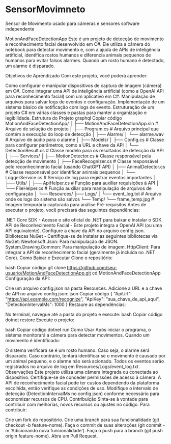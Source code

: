 # SensorMovimneto
Sensor de Movimento usado para câmeras e sensores software independente 

MotionAndFaceDetectionApp
Este é um projeto de detecção de movimento e reconhecimento facial desenvolvido em C#. Ele utiliza a câmera do notebook para detectar movimento e, com a ajuda de APIs de inteligência artificial, identifica rostos humanos e diferencia animais pequenos de humanos para evitar falsos alarmes. Quando um rosto humano é detectado, um alarme é disparado.

Objetivos de Aprendizado
Com este projeto, você poderá aprender:

Como configurar e manipular dispositivos de captura de imagem (câmera) em C#.
Como integrar uma API de inteligência artificial (como a OpenAI API para reconhecimento facial) com um aplicativo em C#.
Manipulação de arquivos para salvar logs de eventos e configuração.
Implementação de um sistema básico de notificação com logs de evento.
Estruturação de um projeto C# em várias classes e pastas para manter a organização e legibilidade.
Estrutura do Projeto
graphql
Copiar código
MotionAndFaceDetectionApp/
│
├── MotionAndFaceDetectionApp.sln        # Arquivo de solução do projeto
│
├── Program.cs                           # Arquivo principal que contém a execução do loop de detecção
│
├── Alarme/
│   └── alarme.wav                       # Arquivo de áudio para o alarme
│
├── Models/
│   ├── Config.cs                        # Classe para configurar parâmetros, como a URL e chave da API
│   └── DetectionResult.cs               # Classe modelo para os resultados de detecção da API
│
├── Services/
│   ├── MotionDetector.cs                # Classe responsável pela detecção de movimento
│   ├── FaceRecognizer.cs                # Classe responsável pelo reconhecimento facial (usando ChatGPT API)
│   ├── AnimalDetector.cs                # Classe responsável por identificar animais pequenos
│   └── LoggerService.cs                 # Serviço de log para registrar eventos importantes
│
├── Utils/
│   ├── ApiHelper.cs                     # Função para auxiliar requisições à API
│   └── FileHelper.cs                    # Função auxiliar para manipulação de arquivos de configuração
│
└── Resources/
    ├── Logs/
    │   └── event_log.txt                # Arquivo onde os logs do sistema são salvos
    └── Temp/
        └── frame_temp.jpg               # Imagem temporária capturada para análise
Pré-requisitos
Antes de executar o projeto, você precisará das seguintes dependências:

.NET Core SDK - Acesse o site oficial do .NET para baixar e instalar o SDK.
API de Reconhecimento Facial - Este projeto integra a OpenAI API (ou uma API equivalente). Configure a chave da API no arquivo config.json.
Bibliotecas NuGet - Certifique-se de instalar as seguintes bibliotecas via NuGet:
Newtonsoft.Json: Para manipulação de JSON.
System.Drawing.Common: Para manipulação de imagem.
HttpClient: Para integrar a API de reconhecimento facial (geralmente já incluída no .NET Core).
Como Baixar e Executar
Clone o repositório:

bash
Copiar código
git clone https://github.com/seu-usuario/MotionAndFaceDetectionApp.git
cd MotionAndFaceDetectionApp
Configuração da API:

Crie um arquivo config.json na pasta Resources.
Adicione a URL e a chave de API no arquivo config.json:
json
Copiar código
{
  "ApiUrl": "https://api.example.com/recognize",
  "ApiKey": "sua_chave_de_api_aqui",
  "DetectionIntervalMs": 1000
}
Restaure as dependências:

No terminal, navegue até a pasta do projeto e execute:
bash
Copiar código
dotnet restore
Execute o projeto:

bash
Copiar código
dotnet run
Como Usar
Após iniciar o programa, o sistema monitorará a câmera para detectar movimentos. Quando um movimento é identificado:

O sistema verificará se é um rosto humano. Caso seja, o alarme será disparado.
Caso contrário, tentará identificar se o movimento é causado por um animal pequeno, e o alarme não será acionado.
Todos os eventos serão registrados no arquivo de log em Resources/Logs/event_log.txt.
Observações
Este projeto utiliza uma câmera integrada ou conectada ao dispositivo. Certifique-se de conceder permissões de acesso à câmera.
A API de reconhecimento facial pode ter custos dependendo da plataforma escolhida, então verifique as condições de uso.
Modifique o intervalo de detecção (DetectionIntervalMs no config.json) conforme necessário para economizar recursos de CPU.
Contribuição
Sinta-se à vontade para contribuir com melhorias, novos recursos ou ajustes no código. Para contribuir:

Crie um fork do repositório.
Crie uma branch para sua funcionalidade (git checkout -b feature-nome).
Faça o commit de suas alterações (git commit -m 'Adicionando nova funcionalidade').
Faça o push para a branch (git push origin feature-nome).
Abra um Pull Request.

